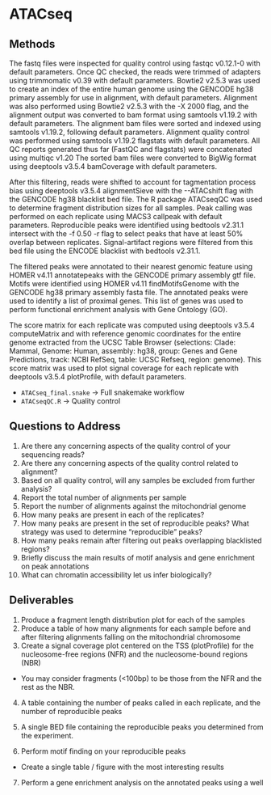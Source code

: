 # ATACseq

## Methods

The fastq files were inspected for quality control using fastqc v0.12.1-0 with default parameters. Once QC checked, the reads were trimmed of adapters using trimmomatic v0.39 with default parameters. Bowtie2 v2.5.3 was used to create an index of the entire human genome using the GENCODE hg38 primary assembly for use in alignment, with default parameters. Alignment was also performed using Bowtie2 v2.5.3 with the -X 2000 flag, and the alignment output was converted to bam format using samtools v1.19.2 with default parameters. 
The alignment bam files were sorted and indexed using samtools v1.19.2, following default parameters. Alignment quality control was performed using samtools v1.19.2 flagstats with default parameters. All QC reports generated thus far (FastQC and flagstats) were concatenated using multiqc v1.20 The sorted bam files were converted to BigWig format using deeptools v3.5.4 bamCoverage with default parameters. 

After this filtering, reads were shifted to account for tagmentation process bias using deeptools v3.5.4 alignmentSieve with the --ATACshift flag with the GENCODE hg38 blacklist bed file. The R package ATACseqQC was used to determine fragment distribution sizes for all samples. Peak calling was performed on each replicate  using MACS3 callpeak with default parameters. Reproducible peaks were identified using bedtools v2.31.1 intersect with the -f 0.50 -r flag to select peaks that have at least 50% overlap between replicates. Signal-artifact regions were filtered from this bed file using the ENCODE blacklist with bedtools v2.31.1. 

The filtered peaks were annotated to their nearest genomic feature using HOMER v4.11 annotatepeaks with the GENCODE primary assembly gtf file. Motifs were identified using HOMER v4.11 findMotifsGenome with the GENCODE hg38 primary assembly fasta file. The annotated peaks were used to identify a list of proximal genes. This list of genes was used to perform functional enrichment analysis with Gene Ontology (GO).

The score matrix for each replicate was computed using deeptools v3.5.4 computeMatrix and with reference genomic coordinates for the entire genome extracted from the UCSC Table Browser (selections: Clade: Mammal, Genome: Human, assembly: hg38, group: Genes and Gene Predictions, track: NCBI RefSeq, table: UCSC Refseq, region: genome). This score matrix was used to plot signal coverage for each replicate with deeptools v3.5.4 plotProfile, with default parameters.

- `ATACseq_final.snake` → Full snakemake workflow
- `ATACseqQC.R` → Quality control

## Questions to Address

1. Are there any concerning aspects of the quality control of your sequencing reads?
2. Are there any concerning aspects of the quality control related to alignment?
3. Based on all quality control, will any samples be excluded from further analysis?
4. Report the total number of alignments per sample
5. Report the number of alignments against the mitochondrial genome
6. How many peaks are present in each of the replicates?
7. How many peaks are present in the set of reproducible peaks? What strategy was used to determine “reproducible” peaks?
8. How many peaks remain after filtering out peaks overlapping blacklisted regions?
9. Briefly discuss the main results of motif analysis and gene enrichment on peak annotations
10. What can chromatin accessibility let us infer biologically?

## Deliverables

1. Produce a fragment length distribution plot for each of the samples
2. Produce a table of how many alignments for each sample before and after filtering alignments falling on the mitochondrial chromosome
3. Create a signal coverage plot centered on the TSS (plotProfile) for the nucleosome-free regions (NFR) and the nucleosome-bound regions (NBR)
  - You may consider fragments (<100bp) to be those from the NFR and the rest as the NBR.
4. A table containing the number of peaks called in each replicate, and the number of reproducible peaks

5. A single BED file containing the reproducible peaks you determined from the experiment.

6. Perform motif finding on your reproducible peaks

  - Create a single table / figure with the most interesting results
7. Perform a gene enrichment analysis on the annotated peaks using a well



